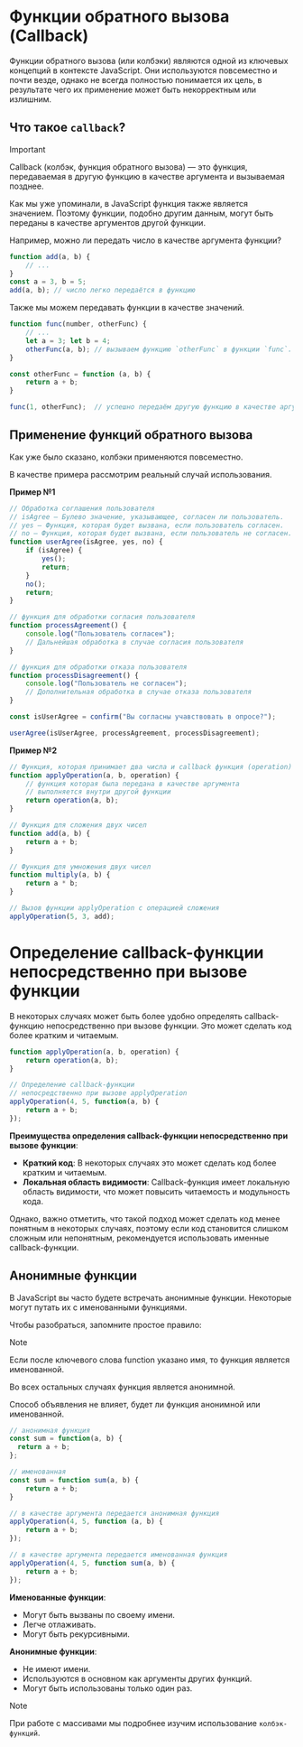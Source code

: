 # Функции обратного вызова (Callback)

Функции обратного вызова (или колбэки) являются одной из ключевых концепций в контексте JavaScript. Они используются повсеместно и почти везде, однако не всегда полностью понимается их цель, в результате чего их применение может быть некорректным или излишним.

## Что такое `callback`?

> [!IMPORTANT]
> Callback (колбэк, функция обратного вызова) — это функция, передаваемая в другую функцию в качестве аргумента и вызываемая позднее.

Как мы уже упоминали, в JavaScript функция также является значением. Поэтому функции, подобно другим данным, могут быть переданы в качестве аргументов другой функции.

Например, можно ли передать число в качестве аргумента функции?
```js
function add(a, b) {
    // ...
}
const a = 3, b = 5;
add(a, b); // число легко передаётся в функцию
```

Также мы можем передавать функции в качестве значений.
```js
function func(number, otherFunc) {
    // ...
    let a = 3; let b = 4;
    otherFunc(a, b); // вызываем функцию `otherFunc` в функции `func`.
}

const otherFunc = function (a, b) {
    return a + b;
}

func(1, otherFunc);  // успешно передаём другую функцию в качестве аргумента
```

## Применение функций обратного вызова

Как уже было сказано, колбэки применяются повсеместно.

В качестве примера рассмотрим реальный случай использования.

**Пример №1**
```js
// Обработка соглашения пользователя
// isAgree — Булево значение, указывающее, согласен ли пользователь.
// yes — Функция, которая будет вызвана, если пользователь согласен.
// no — Функция, которая будет вызвана, если пользователь не согласен.
function userAgree(isAgree, yes, no) {
    if (isAgree) {
        yes();
        return;
    }
    no();
    return;
}

// функция для обработки согласия пользователя
function processAgreement() {
    console.log("Пользователь согласен");
    // Дальнейшая обработка в случае согласия пользователя
}

// функция для обработки отказа пользователя
function processDisagreement() {
    console.log("Пользователь не согласен");
    // Дополнительная обработка в случае отказа пользователя
}

const isUserAgree = confirm("Вы согласны учавствовать в опросе?");

userAgree(isUserAgree, processAgreement, processDisagreement);
```

**Пример №2**
```js
// Функция, которая принимает два числа и callback функция (operation)
function applyOperation(a, b, operation) {
    // функция которая была передана в качестве аргумента
    // выполняется внутри другой функции
    return operation(a, b);
}

// Функция для сложения двух чисел
function add(a, b) {
    return a + b;
}

// Функция для умножения двух чисел
function multiply(a, b) {
    return a * b;
}

// Вызов функции applyOperation с операцией сложения
applyOperation(5, 3, add);
```

# Определение callback-функции непосредственно при вызове функции

В некоторых случаях может быть более удобно определять callback-функцию непосредственно при вызове функции. Это может сделать код более кратким и читаемым.

```js
function applyOperation(a, b, operation) {
    return operation(a, b);
}

// Определение callback-функции 
// непосредственно при вызове applyOperation
applyOperation(4, 5, function(a, b) {
    return a + b;
});
```

**Преимущества определения callback-функции непосредственно при вызове функции**:

* **Краткий код**: В некоторых случаях это может сделать код более кратким и читаемым.
* **Локальная область видимости**: Callback-функция имеет локальную область видимости, что может повысить читаемость и модульность кода.

Однако, важно отметить, что такой подход может сделать код менее понятным в некоторых случаях, поэтому если код становится слишком сложным или непонятным, рекомендуется использовать именные callback-функции.

## Анонимные функции

В JavaScript вы часто будете встречать анонимные функции. Некоторые могут путать их с именованными функциями.

Чтобы разобраться, запомните простое правило:

> [!NOTE]
> Если после ключевого слова function указано имя, то функция является именованной.
> 
> Во всех остальных случаях функция является анонимной.
> 
> Способ объявления не влияет, будет ли функция анонимной или именованной.

```js
// анонимная функция
const sum = function(a, b) {
  return a + b;
};

// именованная
const sum = function sum(a, b) {
    return a + b;
}

// в качестве аргумента передается анонимная функция
applyOperation(4, 5, function (a, b) {
    return a + b;
});

// в качестве аргумента передается именованная функция
applyOperation(4, 5, function sum(a, b) {
    return a + b;
});
```

**Именованные функции**:
* Могут быть вызваны по своему имени.
* Легче отлаживать.
* Могут быть рекурсивными.

**Анонимные функции**:
* Не имеют имени.
* Используются в основном как аргументы других функций.
* Могут быть использованы только один раз.


> [!NOTE]
> При работе с массивами мы подробнее изучим использование `колбэк-функций`.